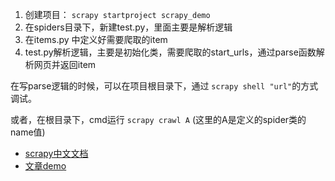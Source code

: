 1. 创建项目： `scrapy startproject scrapy_demo`
2. 在spiders目录下，新建test.py，里面主要是解析逻辑
3. 在items.py 中定义好需要爬取的item
4. test.py解析逻辑，主要是初始化类，需要爬取的start_urls，通过parse函数解析网页并返回item

在写parse逻辑的时候，可以在项目根目录下，通过 `scrapy shell "url"`的方式调试。

或者，在根目录下，cmd运行 `scrapy crawl A` (这里的A是定义的spider类的name值) 

- [scrapy中文文档](https://scrapy-chs.readthedocs.io/zh_CN/latest/intro/tutorial.html)
- [文章demo](https://mp.weixin.qq.com/s/THhW0RMcfg0xdlr3xFpoFA)

   